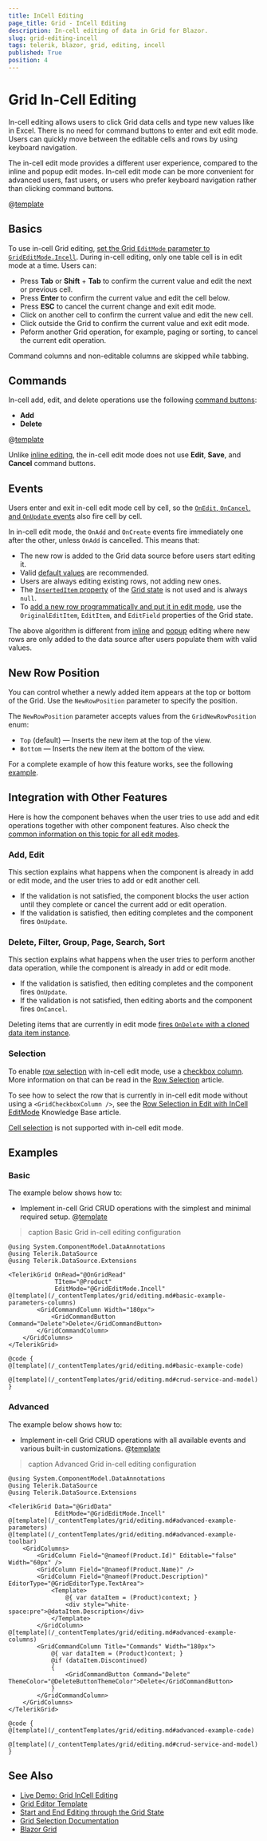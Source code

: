 ```yaml
---
title: InCell Editing
page_title: Grid - InCell Editing
description: In-cell editing of data in Grid for Blazor.
slug: grid-editing-incell
tags: telerik, blazor, grid, editing, incell
published: True
position: 4
---
```


# Grid In-Cell Editing

In-cell editing allows users to click Grid data cells and type new values like in Excel. There is no need for command buttons to enter and exit edit mode. Users can quickly move between the editable cells and rows by using keyboard navigation.

The in-cell edit mode provides a different user experience, compared to the inline and popup edit modes. In-cell edit mode can be more convenient for advanced users, fast users, or users who prefer keyboard navigation rather than clicking command buttons.

@[template](/_contentTemplates/grid/editing.md#overview-required)

## Basics

To use in-cell Grid editing, [set the Grid `EditMode` parameter to `GridEditMode.Incell`](slug:grid-editing-overview#edit-modes). During in-cell editing, only one table cell is in edit mode at a time. Users can:

* Press **Tab** or **Shift** + **Tab** to confirm the current value and edit the next or previous cell.
* Press **Enter** to confirm the current value and edit the cell below.
* Press **ESC** to cancel the current change and exit edit mode.
* Click on another cell to confirm the current value and edit the new cell.
* Click outside the Grid to confirm the current value and exit edit mode.
* Peform another Grid operation, for example, paging or sorting, to cancel the current edit operation.

Command columns and non-editable columns are skipped while tabbing.

## Commands

In-cell add, edit, and delete operations use the following [command buttons](slug:grid-editing-overview#commands):

* **Add**
* **Delete**

@[template](/_contentTemplates/grid/editing.md#without-commands)

Unlike [inline editing](slug:grid-editing-inline), the in-cell edit mode does not use **Edit**, **Save**, and **Cancel** command buttons.

## Events

Users enter and exit in-cell edit mode cell by cell, so the [`OnEdit`, `OnCancel`, and `OnUpdate` events](slug:grid-editing-overview#events) also fire cell by cell.

In in-cell edit mode, the `OnAdd` and `OnCreate` events fire immediately one after the other, unless `OnAdd` is cancelled. This means that:

* The new row is added to the Grid data source before users start editing it.
* Valid [default values](slug:grid-kb-default-value-for-new-row) are recommended.
* Users are always editing existing rows, not adding new ones.
* The [`InsertedItem` property](slug:grid-state#information-in-the-grid-state) of the [Grid state](slug:grid-state) is not used and is always `null`.
* To [add a new row programmatically and put it in edit mode](slug:grid-kb-add-edit-state), use the `OriginalEditItem`, `EditItem`, and `EditField` properties of the Grid state.

The above algorithm is different from [inline](slug:grid-editing-inline) and [popup](slug:grid-editing-popup) editing where new rows are only added to the data source after users populate them with valid values.

## New Row Position

You can control whether a newly added item appears at the top or bottom of the Grid. Use the `NewRowPosition` parameter to specify the position.

The `NewRowPosition` parameter accepts values from the `GridNewRowPosition` enum:

- `Top` (default) — Inserts the new item at the top of the view.
- `Bottom` — Inserts the new item at the bottom of the view.

For a complete example of how this feature works, see the following [example](slug:grid-editing-incell#basic).

## Integration with Other Features

Here is how the component behaves when the user tries to use add and edit operations together with other component features. Also check the [common information on this topic for all edit modes](slug:grid-editing-overview#integration-with-other-features).

### Add, Edit

This section explains what happens when the component is already in add or edit mode, and the user tries to add or edit another cell.

* If the validation is not satisfied, the component blocks the user action until they complete or cancel the current add or edit operation.
* If the validation is satisfied, then editing completes and the component fires `OnUpdate`.

### Delete, Filter, Group, Page, Search, Sort

This section explains what happens when the user tries to perform another data operation, while the component is already in add or edit mode.

* If the validation is satisfied, then editing completes and the component fires `OnUpdate`.
* If the validation is not satisfied, then editing aborts and the component fires `OnCancel`.

Deleting items that are currently in edit mode [fires `OnDelete` with a cloned data item instance](slug:grid-editing-overview#delete-operations).

### Selection

To enable [row selection](slug:grid-selection-row) with in-cell edit mode, use a [checkbox column](slug:components/grid/columns/checkbox). More information on that can be read in the [Row Selection](slug:grid-selection-row#selection-and-editing-modes) article.

To see how to select the row that is currently in in-cell edit mode without using a `<GridCheckboxColumn />`, see the [Row Selection in Edit with InCell EditMode](slug:grid-kb-row-select-incell-edit) Knowledge Base article.

[Cell selection](slug:grid-selection-cell) is not supported with in-cell edit mode.

## Examples

### Basic

The example below shows how to:

* Implement in-cell Grid CRUD operations with the simplest and minimal required setup.
@[template](/_contentTemplates/grid/editing.md#basic-example-description)

>caption Basic Grid in-cell editing configuration

````RAZOR
@using System.ComponentModel.DataAnnotations
@using Telerik.DataSource
@using Telerik.DataSource.Extensions

<TelerikGrid OnRead="@OnGridRead"
             TItem="@Product"
             EditMode="@GridEditMode.Incell"
@[template](/_contentTemplates/grid/editing.md#basic-example-parameters-columns)
        <GridCommandColumn Width="180px">
            <GridCommandButton Command="Delete">Delete</GridCommandButton>
        </GridCommandColumn>
    </GridColumns>
</TelerikGrid>

@code {
@[template](/_contentTemplates/grid/editing.md#basic-example-code)

@[template](/_contentTemplates/grid/editing.md#crud-service-and-model)
}
````

### Advanced

The example below shows how to:

* Implement in-cell Grid CRUD operations with all available events and various built-in customizations.
@[template](/_contentTemplates/grid/editing.md#advanced-example-description)

>caption Advanced Grid in-cell editing configuration

````RAZOR
@using System.ComponentModel.DataAnnotations
@using Telerik.DataSource
@using Telerik.DataSource.Extensions

<TelerikGrid Data="@GridData"
             EditMode="@GridEditMode.Incell"
@[template](/_contentTemplates/grid/editing.md#advanced-example-parameters)
@[template](/_contentTemplates/grid/editing.md#advanced-example-toolbar)
    <GridColumns>
        <GridColumn Field="@nameof(Product.Id)" Editable="false" Width="60px" />
        <GridColumn Field="@nameof(Product.Name)" />
        <GridColumn Field="@nameof(Product.Description)" EditorType="@GridEditorType.TextArea">
            <Template>
                @{ var dataItem = (Product)context; }
                <div style="white-space:pre">@dataItem.Description</div>
            </Template>
        </GridColumn>
@[template](/_contentTemplates/grid/editing.md#advanced-example-columns)
        <GridCommandColumn Title="Commands" Width="180px">
            @{ var dataItem = (Product)context; }
            @if (dataItem.Discontinued)
            {
                <GridCommandButton Command="Delete" ThemeColor="@DeleteButtonThemeColor">Delete</GridCommandButton>
            }
        </GridCommandColumn>
    </GridColumns>
</TelerikGrid>

@code {
@[template](/_contentTemplates/grid/editing.md#advanced-example-code)

@[template](/_contentTemplates/grid/editing.md#crud-service-and-model)
}
````

## See Also

* [Live Demo: Grid InCell Editing](https://demos.telerik.com/blazor-ui/grid/editing-incell)
* [Grid Editor Template](slug:grid-templates-editor)
* [Start and End Editing through the Grid State](slug:grid-kb-add-edit-state)
* [Grid Selection Documentation](slug:grid-selection-overview)
* [Blazor Grid](slug:grid-overview)
